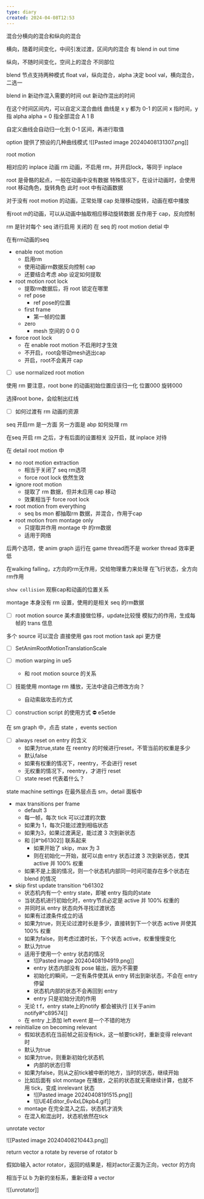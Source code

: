```yaml
---
type: diary
created: 2024-04-08T12:53
---
```


混合分横向的混合和纵向的混合

横向，随着时间变化，中间引发过渡，区间内的混合
有 blend in out time

纵向，不随时间变化，空间上的混合
不同部位

blend 节点支持两种模式
float val，纵向混合，alpha 决定
bool val，横向混合，二选一

blend in 新动作混入需要的时间
out 新动作混出的时间

在这个时间区间内，可以自定义混合曲线
曲线是 x y 都为 0-1 的区间
x 指时间，y 指 alpha
alpha = 0 指全部混合 A
1 B

自定义曲线会自动归一化到 0-1 区间，再进行取值


option 提供了预设的几种曲线模式
![[Pasted image 20240408131307.png]]





root motion

相对应的 inplace 动画
rm 动画，不启用 rm，并开启lock，等同于 inplace


root 是骨骼的起点，一般在动画中没有数据
特殊情况下，在设计动画时，会使用root 移动角色，旋转角色
此时 root 中有动画数据

对于没有 root motion 的动画，正常处理
cap 处理移动旋转，动画在框中播放

有root m的动画，可以从动画中抽取相应移动旋转数据
反作用于 cap，反向控制

rm 是针对每个 seq 进行启用 关闭的
在 seq 的 root motion detial 中

在有rm动画的seq

- enable root motion
	- 启用rm
	- 使用动画rm数据反向控制 cap
	- 还要结合考虑 abp 设定如何提取
- root motion root lock
	- 提取rm数据后，将 root 锁定在哪里
	- ref pose
		- ref pose的位置
	- first frame
		- 第一帧的位置
	- zero
		- mesh 空间的 0 0 0 
- force root lock
	- 在 enable root motion 不启用时才生效
	- 不开启，root会带动mesh逃出cap
	- 开启，root不会离开 cap
- [ ] use normalized root motion

使用 rm 要注意，root bone 的动画初始位置应该归一化
位置000
旋转000


选择root bone，会绘制出红线



- [ ] 如何过渡有 rm 动画的资源

seq 开启rm 是一方面
另一方面是 abp 如何处理 rm

在seq 开启 rm 之后，才有后面的设置相关
没开启，就 inplace 对待

在 detail root motion 中

- no root motion extraction
	- 相当于关闭了 seq rm选项
	- force root lock 依然生效
- ignore root motion
	- 提取了 rm 数据，但并未应用 cap 移动
	- 效果相当于 force root lock
- root motion from everything
	- seq bs mon 都抽取rm 数据，并混合，作用于cap
- root motion from montage only
	- 只提取并作用 montage 中 的rm数据
	- 适用于网络

后两个选项，使 anim graph 运行在 game thread而不是 worker thread
效率更低

在walking falling，z方向的rm无作用，交给物理重力来处理
在飞行状态，全方向rm作用



`show collision`
观察cap和动画的位置关系


montage 本身没有 rm 设置，使用的是相关 seq 的rm数据



- [ ] root motion source
美术直接做位移，update比较慢
模拟力的作用，生成每帧的 trans 信息

多个 source 可以混合
直接使用 gas root motion task api 更方便

- [ ] SetAnimRootMotionTranslationScale

- [ ] motion warping in ue5
	- 和 root motion source 的关系


- [ ] 技能使用 montage rm 播放，无法中途自己修改方向？
	- 自动索敌攻击的方式

- [ ] construction script 的使用方式 ⛔ e5etde


在 sm graph 中，点击 state ，events section
- [ ] always reset on entry 的含义
	- 如果为true,state 在 reentry 的时候进行reset，不管当前的权重是多少
	- 默认false
	- 如果有权重的情况下，reentry，不会进行  reset
	- 无权重的情况下，reentry，才进行 reset
	- [ ] state reset 代表着什么？

state machine settings
在最外层点击 sm，detail 面板中

- max transitions per frame
	- default 3
	- 每一帧，每次 tick 可以过渡的次数
	- 如果为 1，每次只能过渡到相临状态
	- 如果为3，如果过渡满足，能过渡 3 次到新状态
	- 和 [[#^b61302]] 联系起来
		- 如果开始了 skip，max 为 3
		- 则在初始化一开始，就可以由 entry 状态过渡 3 次到新状态，使其 active 并 100% 权重
	- 如果不是上面的情况，则一个状态机内部同一时间可能存在多个状态在 blend 的情况
- skip first update transition ^b61302
	- 状态机内有一个 entry state，即被 entry 指向的state
	- 当状态机进行初始化时，entry节点必定是 active 并 100% 权重的
	- 并同时从 entry 状态向外寻找过渡状态
	- 如果有过渡条件成立的话
	- 如果为true，则无论过渡时长是多少，直接转到下一个状态 active 并使其 100% 权重
	- 如果为false，则考虑过渡时长，下个状态 active，权重慢慢变化
	- 默认为true
	- 适用于使用一个 entry 状态的情况
		- ![[Pasted image 20240408194919.png]]
		- entry 状态内部没有 pose 输出，因为不需要
		- 初始化的瞬间，一定有条件使其从 entry 转出到新状态，不会在 entry 停留
		- 状态机内部的状态不会再回到 entry
		- entry 只是初始分流的作用
	- 无论 t f，entry state上的notify 都会被执行 [[关于anim notify#^c89574]]
	- 在 entry 上添加 left event 是一个不错的地方
- reinitialize on becoming relevant
	- 假如状态机在当前帧之前没有tick，这一帧要tick时，重新变得 relevant 时
	- 默认为true
	- 如果为true，则重新初始化状态机
		- 内部的状态归零
	- 如果为false，则从之前tick被中断的地方，当时的状态，继续开始
	- 比如后面有 slot montage 在播放，之前的状态就无需继续计算，也就不用 tick，变成 inrelevant 状态
		- ![[Pasted image 20240408191515.png]]
		- ![[UE4Editor_6v4xLDkpb4.gif]]
	- montage 在完全混入之后，状态机才消失
	- 在混入和混出时，状态机依然在tick


unrotate vector

![[Pasted image 20240408210443.png]]

return vector a rotate by reverse of rotator b

假如b输入 actor rotator，返回的结果是，相对actor正面为正向，vector 的方向

相当于以 b 为新的坐标系，重新诠释 a vector

![[unrotator]]

